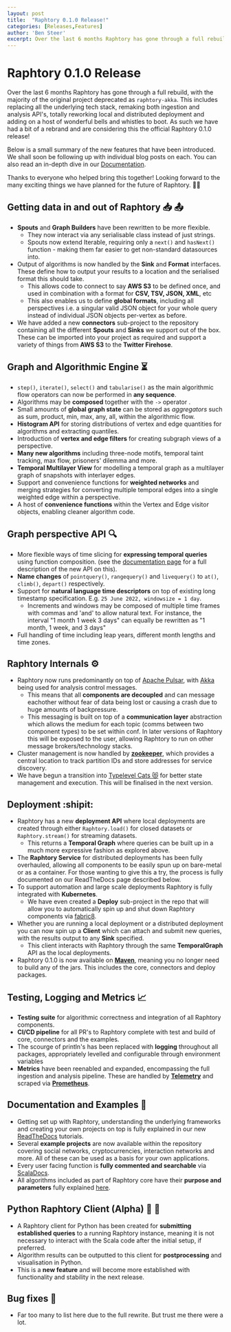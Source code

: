 ```yaml
---
layout: post
title:  "Raphtory 0.1.0 Release!"
categories: [Releases,Features]
author: 'Ben Steer'
excerpt: Over the last 6 months Raphtory has gone through a full rebuild, with the majority of the original project deprecated as `raphtory-akka`. This includes replacing all the underlying tech stack, remaking both ingestion and analysis API's, totally reworking local and distributed deployment and adding on a host of wonderful bells and whistles to boot. As such we have had a bit of a rebrand and are considering this the official Raphtory 0.1.0 release!
---
```


# Raphtory 0.1.0 Release

Over the last 6 months Raphtory has gone through a full rebuild, with the majority of the original project deprecated as `raphtory-akka`. This includes replacing all the underlying tech stack, remaking both ingestion and analysis API's, totally reworking local and distributed deployment and adding on a host of wonderful bells and whistles to boot. As such we have had a bit of a rebrand and are considering this the official Raphtory 0.1.0 release!

Below is a small summary of the new features that have been introduced. We shall soon be following up with individual blog posts on each. You can also read an in-depth dive in our [Documentation](https://raphtory.readthedocs.io/en/master/).

Thanks to everyone who helped bring this together! Looking forward to the many exciting things we have planned for the future of Raphtory. :rocket::sparkles: 

## Getting data in and out of Raphtory :inbox_tray:  :outbox_tray: 
* **Spouts** and **Graph Builders** have been rewritten to be more flexible. 
    * They now interact via any serialisable class instead of just strings. 
    * Spouts now extend Iterable, requiring only a `next()` and `hasNext()` function - making them far easier to get non-standard datasources into.
* Output of algorithms is now handled by the **Sink** and **Format** interfaces. These define how to output your results to a location and the serialised format this should take.
    * This allows code to connect to say **AWS S3** to be defined once, and used in combination with a format for **CSV, TSV, JSON, XML**, etc
    * This also enables us to define **global formats**, including all perspectives i.e. a singular valid JSON object for your whole query instead of individual JSON objects per-vertex as before.
* We have added a new **connectors** sub-project to the repository containing all the different **Spouts** and **Sinks** we support out of the box. These can be imported into your project as required and support a variety of things from **AWS S3** to the **Twitter Firehose**.


## Graph and Algorithmic Engine :hourglass_flowing_sand: 
* `step()`, `iterate()`, `select()` and `tabularise()` as the main algorithmic flow operators can now be performed in **any sequence**.
* Algorithms may be **composed** together with the `->` operator .
* Small amounts of **global graph state** can be stored as *aggregators* such as sum, product, min, max, any, all, within the algorithmic flow.
* **Histogram API** for storing distributions of vertex and edge quantities for algorithms and extracting quantiles.
* Introduction of **vertex and edge filters** for creating subgraph views of a perspective.
* **Many new algorithms** including three-node motifs, temporal taint tracking, max flow, prisoners' dilemma and more.
* **Temporal Multilayer View** for modelling a temporal graph as a multilayer graph of snapshots with interlayer edges.
* Support and convenience functions for **weighted networks** and merging strategies for converting multiple temporal edges into a single weighted edge within a perspective.
* A host of **convenience functions** within the Vertex and Edge visitor objects, enabling cleaner algorithm code.
## Graph perspective API :mag: 
* More flexible ways of time slicing for **expressing temporal queries** using function composition. (see the [documentation page](https://raphtory.readthedocs.io/en/master/Analysis/queries.html) for a full description of the new API on this).
* **Name changes** of `pointquery()`,  `rangequery()` and `livequery()` to `at()`, `climb()`, `depart()` respectively.
* Support for **natural language time descriptors** on top of existing long timestamp specification. E.g. `25 June 2022, windowsize = 1 day`. 
    * Increments and windows may be composed of multiple time frames with commas and 'and' to allow natural text. For instance, the interval "1 month 1 week 3 days" can equally be rewritten as "1 month, 1 week, and 3 days"
* Full handling of time including leap years, different month lengths and time zones.

## Raphtory Internals :gear: 
* Raphtory now runs predominantly on top of [Apache Pulsar](https://raphtory.readthedocs.io/en/master/), with [Akka](https://akka.io/) being used for analysis control messages. 
    * This means that all **components are decoupled** and can message eachother without fear of data being lost or causing a crash due to huge amounts of backpressure.
    * This messaging is built on top of a **communication layer** abstraction which allows the medium for each topic (comms between two component types) to be set within conf. In later versions of Raphtory this will be exposed to the user, allowing Raphtory to run on other message brokers/technology stacks.
* Cluster management is now handled by [**zookeeper**](https://zookeeper.apache.org), which provides a central location to track partition IDs and store addresses for service discovery. 
* We have begun a transition into [Typelevel Cats :heart_eyes_cat:](https://zookeeper.apache.org) for better state management and execution. This will be finalised in the next version.

## Deployment :shipit:
* Raphtory has a new **deployment API** where local deployments are created through either `Raphtory.load()` for closed datasets or `Raphtory.stream()` for streaming datasets. 
    * This returns a **Temporal Graph** where queries can be built up in a much more expressive fashion as explored above.
* The **Raphtory Service** for distributed deployments has been fully overhauled, allowing all components to be easily spun up on bare-metal or as a container. For those wanting to give this a try, the process is fully documented on our ReadTheDocs page described below.
* To support automation and large scale deployments Raphtory is fully integrated with **Kubernetes**.
    * We have even created a **Deploy** sub-project in the repo that will allow you to automatically spin up and shut down Raphtory components via [fabric8](https://fabric8.io).
* Whether you are running a local deployment or a distributed deployment you can now spin up a **Client** which can attach and submit new queries, with the results output to any **Sink** specified.  
    * This client interacts with Raphtory through the same **TemporalGraph** API as the local deployments.
* Raphtory 0.1.0 is now available on [**Maven**](https://mvnrepository.com/artifact/com.raphtory/core), meaning you no longer need to build any of the jars. This includes the core, connectors and deploy packages.

## Testing, Logging and Metrics :chart_with_upwards_trend: 
* **Testing suite** for algorithmic correctness and integration of all Raphtory components.
* **CI/CD pipeline** for all PR's to Raphtory complete with test and build of core, connectors and the examples. 
* The scourge of println's has been replaced with **logging** throughout all packages, appropriately levelled and configurable through environment variables 
* **Metrics** have been reenabled and expanded, encompassing the full ingestion and analysis pipeline. These are handled by [**Telemetry**](https://github.com/open-telemetry/opentelemetry-java) and scraped via [**Prometheus**](https://prometheus.io). 

## Documentation and Examples :book: 
* Getting set up with Raphtory, understanding the underlying frameworks and creating your own projects on top is fully explained in our new [ReadTheDocs](https://raphtory.readthedocs.io/en/master/) tutorials. 
* Several **example projects** are now available within the repository covering social networks, cryptocurrencies, interaction networks and more. All of these can be used as a basis for your own applications. 
* Every user facing function is **fully commented and searchable** via [ScalaDocs](https://raphtory.readthedocs.io/en/master/Scaladoc/index.html).
* All algorithms included as part of Raphtory core have their **purpose and parameters** fully explained [here](https://raphtory.readthedocs.io/en/master/_autodoc/com/raphtory/algorithms/generic/index.html). 

## Python Raphtory Client (Alpha) :snake: :construction_worker: 
* A Raphtory client for Python has been created for **submitting established queries** to a running Raphtory instance, meaning it is not necessary to interact with the Scala code after the initial setup, if preferred.
* Algorithm results can be outputted to this client for **postprocessing** and visualisation in Python.
* This is a **new feature** and will become more established with functionality and stability in the next release.

## Bug fixes :bug: 
* Far too many to list here due to the full rewrite. But trust me there were a lot.